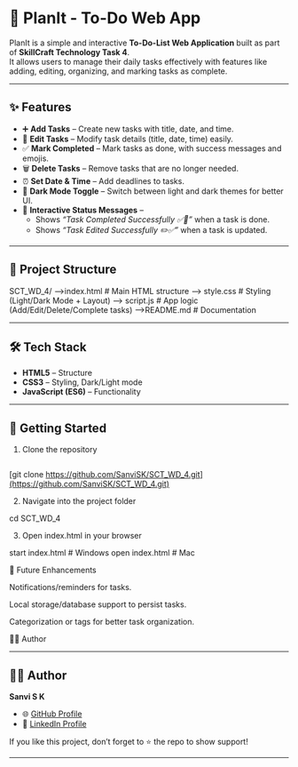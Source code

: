 # 🚀 PlanIt - To-Do Web App  

PlanIt is a simple and interactive **To-Do-List Web Application** built as part of **SkillCraft Technology Task 4**.  
It allows users to manage their daily tasks effectively with features like adding, editing, organizing, and marking tasks as complete.  

---

## ✨ Features  

- ➕ **Add Tasks** – Create new tasks with title, date, and time.  
- 📝 **Edit Tasks** – Modify task details (title, date, time) easily.  
- ✅ **Mark Completed** – Mark tasks as done, with success messages and emojis.  
- 🗑️ **Delete Tasks** – Remove tasks that are no longer needed.  
- ⏰ **Set Date & Time** – Add deadlines to tasks.  
- 🌙 **Dark Mode Toggle** – Switch between light and dark themes for better UI.  
- 💬 **Interactive Status Messages** –  
  - Shows *“Task Completed Successfully ✅🎉”* when a task is done.  
  - Shows *“Task Edited Successfully ✏️✅”* when a task is updated.  

---

## 📂 Project Structure  

SCT_WD_4/
-->index.html # Main HTML structure
--> style.css # Styling (Light/Dark Mode + Layout)
--> script.js # App logic (Add/Edit/Delete/Complete tasks)
-->README.md # Documentation


---

## 🛠️ Tech Stack  

- **HTML5** – Structure  
- **CSS3** – Styling, Dark/Light mode  
- **JavaScript (ES6)** – Functionality  

---

## 🚀 Getting Started  

1. Clone the repository  
   ```bash
[git clone https://github.com/SanviSK/SCT_WD_4.git](https://github.com/SanviSK/SCT_WD_4.git)

2. Navigate into the project folder

cd SCT_WD_4


3. Open index.html in your browser

start index.html   # Windows
open index.html    # Mac

📌 Future Enhancements

Notifications/reminders for tasks.

Local storage/database support to persist tasks.

Categorization or tags for better task organization.

👩‍💻 Author

---

## 👩‍💻 Author

**Sanvi S K**

- 🌐 [GitHub Profile](https://github.com/SanviSK)  
- 💼 [LinkedIn Profile](https://www.linkedin.com/in/sanvi-sk/)  

If you like this project, don’t forget to ⭐ the repo to show support!


---
